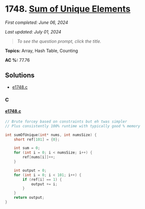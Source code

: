 # 1748. [Sum of Unique Elements](<https://leetcode.com/problems/sum-of-unique-elements>)

*First completed: June 06, 2024*

*Last updated: July 01, 2024*


> *To see the question prompt, click the title.*

**Topics:** Array, Hash Table, Counting

**AC %:** 77.76


## Solutions

- [e1748.c](<../my-submissions/e1748.c>)
### C
#### [e1748.c](<../my-submissions/e1748.c>)
```C
// Brute forcey based on constraints but eh twas simpler
// Plus consistently 100% runtime with typically good % memory

int sumOfUnique(int* nums, int numsSize) {
    short ref[101] = {0};

    int sum = 0;
    for (int i = 0; i < numsSize; i++) {
        ref[nums[i]]++;
    }

    int output = 0;
    for (int i = 0; i < 101; i++) {
        if (ref[i] == 1) {
            output += i;
        }
    }
    return output;
}
```

